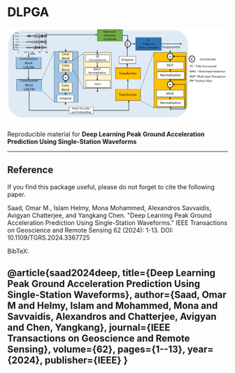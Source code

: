 # DLPGA

![LOGO](https://github.com/omarmohamed15/DLPGA/blob/main/Fig1.png)

Reproducible material for **Deep Learning Peak Ground Acceleration Prediction Using Single-Station Waveforms**

-----------
## Reference
If you find this package useful, please do not forget to cite the following paper.

Saad, Omar M., Islam Helmy, Mona Mohammed, Alexandros Savvaidis, Avigyan Chatterjee, and Yangkang Chen. "Deep Learning Peak Ground Acceleration Prediction Using Single-Station Waveforms." IEEE Transactions on Geoscience and Remote Sensing 62 (2024): 1-13. DOI: 10.1109/TGRS.2024.3367725
    
BibTeX:
	
@article{saad2024deep,
  title={Deep Learning Peak Ground Acceleration Prediction Using Single-Station Waveforms},
  author={Saad, Omar M and Helmy, Islam and Mohammed, Mona and Savvaidis, Alexandros and Chatterjee, Avigyan and Chen, Yangkang},
  journal={IEEE Transactions on Geoscience and Remote Sensing},
  volume={62},
  pages={1--13},
  year={2024},
  publisher={IEEE}
}
-----------
